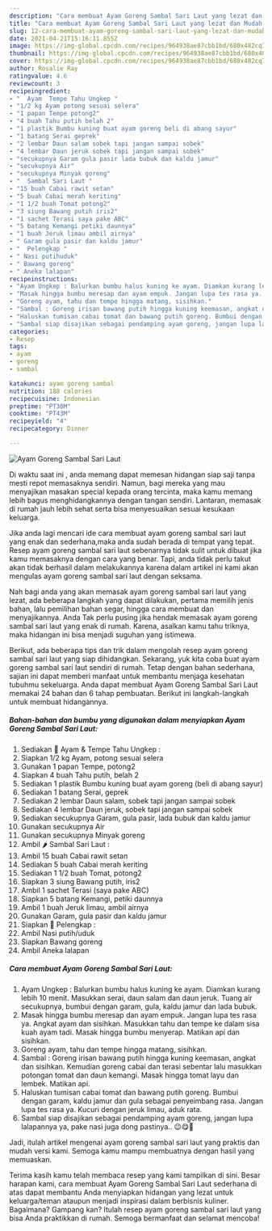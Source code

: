 ```yaml
---
description: "Cara membuat Ayam Goreng Sambal Sari Laut yang lezat dan Mudah Dibuat"
title: "Cara membuat Ayam Goreng Sambal Sari Laut yang lezat dan Mudah Dibuat"
slug: 12-cara-membuat-ayam-goreng-sambal-sari-laut-yang-lezat-dan-mudah-dibuat
date: 2021-04-21T15:16:11.855Z
image: https://img-global.cpcdn.com/recipes/964938ae87cbb1bd/680x482cq70/ayam-goreng-sambal-sari-laut-foto-resep-utama.jpg
thumbnail: https://img-global.cpcdn.com/recipes/964938ae87cbb1bd/680x482cq70/ayam-goreng-sambal-sari-laut-foto-resep-utama.jpg
cover: https://img-global.cpcdn.com/recipes/964938ae87cbb1bd/680x482cq70/ayam-goreng-sambal-sari-laut-foto-resep-utama.jpg
author: Rosalie Ray
ratingvalue: 4.6
reviewcount: 3
recipeingredient:
- "  Ayam  Tempe Tahu Ungkep "
- "1/2 kg Ayam potong sesuai selera"
- "1 papan Tempe potong2"
- "4 buah Tahu putih belah 2"
- "1 plastik Bumbu kuning buat ayam goreng beli di abang sayur"
- "1 batang Serai geprek"
- "2 lembar Daun salam sobek tapi jangan sampai sobek"
- "4 lembar Daun jeruk sobek tapi jangan sampai sobek"
- "secukupnya Garam gula pasir lada bubuk dan kaldu jamur"
- "secukupnya Air"
- "secukupnya Minyak goreng"
- "  Sambal Sari Laut "
- "15 buah Cabai rawit setan"
- "5 buah Cabai merah keriting"
- "1 1/2 buah Tomat potong2"
- "3 siung Bawang putih iris2"
- "1 sachet Terasi saya pake ABC"
- "5 batang Kemangi petiki daunnya"
- "1 buah Jeruk limau ambil airnya"
- " Garam gula pasir dan kaldu jamur"
- "  Pelengkap "
- " Nasi putihuduk"
- " Bawang goreng"
- " Aneka lalapan"
recipeinstructions:
- "Ayam Ungkep : Balurkan bumbu halus kuning ke ayam. Diamkan kurang lebih 10 menit. Masukkan serai, daun salam dan daun jeruk. Tuang air secukupnya, bumbui dengan garam, gula, kaldu jamur dan lada bubuk."
- "Masak hingga bumbu meresap dan ayam empuk. Jangan lupa tes rasa ya. Angkat ayam dan sisihkan. Masukkan tahu dan tempe ke dalam sisa kuah ayam tadi. Masak hingga bumbu menyerap. Matikan api dan sisihkan."
- "Goreng ayam, tahu dan tempe hingga matang, sisihkan."
- "Sambal : Goreng irisan bawang putih hingga kuning keemasan, angkat dan sisihkan. Kemudian goreng cabai dan terasi sebentar lalu masukkan potongan tomat dan daun kemangi. Masak hingga tomat layu dan lembek. Matikan api."
- "Haluskan tumisan cabai tomat dan bawang putih goreng. Bumbui dengan garam, kaldu jamur dan gula sebagai penyeimbang rasa. Jangan lupa tes rasa ya. Kucuri dengan jeruk limau, aduk rata."
- "Sambal siap disajikan sebagai pendamping ayam goreng, jangan lupa lalapannya ya, pake nasi juga dong pastinya.. 😉😋🤭"
categories:
- Resep
tags:
- ayam
- goreng
- sambal

katakunci: ayam goreng sambal 
nutrition: 188 calories
recipecuisine: Indonesian
preptime: "PT30M"
cooktime: "PT43M"
recipeyield: "4"
recipecategory: Dinner

---
```



![Ayam Goreng Sambal Sari Laut](https://img-global.cpcdn.com/recipes/964938ae87cbb1bd/680x482cq70/ayam-goreng-sambal-sari-laut-foto-resep-utama.jpg)

Di waktu  saat ini , anda memang dapat memesan hidangan siap saji tanpa mesti repot memasaknya sendiri. Namun, bagi mereka yang mau menyajikan masakan special kepada orang tercinta, maka kamu memang lebih bagus menghidangkannya dengan tangan sendiri. Lantaran, memasak di rumah jauh lebih sehat serta bisa menyesuaikan sesuai kesukaan keluarga.

Jika anda lagi mencari ide cara membuat ayam goreng sambal sari laut yang enak dan sederhana,maka anda sudah berada di tempat yang tepat. Resep ayam goreng sambal sari laut  sebenarnya tidak sulit untuk dibuat jika kamu memasaknya dengan cara yang benar. Tapi, anda tidak perlu takut akan tidak berhasil dalam melakukannya 
karena dalam artikel ini kami akan mengulas ayam goreng sambal sari laut dengan seksama.  



Nah bagi anda yang akan memasak ayam goreng sambal sari laut yang lezat, ada beberapa langkah yang dapat dilakukan, pertama memilih jenis bahan, lalu pemilihan bahan segar, hingga cara membuat dan menyajikannya. Anda Tak perlu pusing jika hendak memasak ayam goreng sambal sari laut yang enak di rumah. Karena, asalkan kamu  tahu triknya, maka hidangan ini bisa menjadi suguhan yang istimewa.

Berikut, ada beberapa tips dan trik dalam mengolah resep ayam goreng sambal sari laut yang siap dihidangkan. Sekarang, yuk kita coba buat ayam goreng sambal sari laut sendiri di rumah. Tetap dengan bahan sederhana, sajian ini dapat memberi manfaat untuk membantu menjaga kesehatan tubuhmu sekeluarga. Anda dapat membuat Ayam Goreng Sambal Sari Laut memakai 24 bahan dan 6 tahap pembuatan. Berikut ini langkah-langkah untuk membuat hidangannya.

<!--inarticleads1-->

##### Bahan-bahan dan bumbu yang digunakan dalam menyiapkan Ayam Goreng Sambal Sari Laut:

1. Sediakan  🍗 Ayam &amp; Tempe Tahu Ungkep :
1. Siapkan 1/2 kg Ayam, potong sesuai selera
1. Gunakan 1 papan Tempe, potong2
1. Siapkan 4 buah Tahu putih, belah 2
1. Sediakan 1 plastik Bumbu kuning buat ayam goreng (beli di abang sayur)
1. Sediakan 1 batang Serai, geprek
1. Sediakan 2 lembar Daun salam, sobek tapi jangan sampai sobek
1. Sediakan 4 lembar Daun jeruk, sobek tapi jangan sampai sobek
1. Sediakan secukupnya Garam, gula pasir, lada bubuk dan kaldu jamur
1. Gunakan secukupnya Air
1. Gunakan secukupnya Minyak goreng
1. Ambil  🌶 Sambal Sari Laut :
1. Ambil 15 buah Cabai rawit setan
1. Sediakan 5 buah Cabai merah keriting
1. Sediakan 1 1/2 buah Tomat, potong2
1. Siapkan 3 siung Bawang putih, iris2
1. Ambil 1 sachet Terasi (saya pake ABC)
1. Siapkan 5 batang Kemangi, petiki daunnya
1. Ambil 1 buah Jeruk limau, ambil airnya
1. Gunakan  Garam, gula pasir dan kaldu jamur
1. Siapkan  🥒 Pelengkap :
1. Ambil  Nasi putih/uduk
1. Siapkan  Bawang goreng
1. Ambil  Aneka lalapan




<!--inarticleads2-->

##### Cara membuat Ayam Goreng Sambal Sari Laut:

1. Ayam Ungkep : Balurkan bumbu halus kuning ke ayam. Diamkan kurang lebih 10 menit. Masukkan serai, daun salam dan daun jeruk. Tuang air secukupnya, bumbui dengan garam, gula, kaldu jamur dan lada bubuk.
1. Masak hingga bumbu meresap dan ayam empuk. Jangan lupa tes rasa ya. Angkat ayam dan sisihkan. Masukkan tahu dan tempe ke dalam sisa kuah ayam tadi. Masak hingga bumbu menyerap. Matikan api dan sisihkan.
1. Goreng ayam, tahu dan tempe hingga matang, sisihkan.
1. Sambal : Goreng irisan bawang putih hingga kuning keemasan, angkat dan sisihkan. Kemudian goreng cabai dan terasi sebentar lalu masukkan potongan tomat dan daun kemangi. Masak hingga tomat layu dan lembek. Matikan api.
1. Haluskan tumisan cabai tomat dan bawang putih goreng. Bumbui dengan garam, kaldu jamur dan gula sebagai penyeimbang rasa. Jangan lupa tes rasa ya. Kucuri dengan jeruk limau, aduk rata.
1. Sambal siap disajikan sebagai pendamping ayam goreng, jangan lupa lalapannya ya, pake nasi juga dong pastinya.. 😉😋🤭




Jadi, itulah artikel mengenai  ayam goreng sambal sari laut  yang praktis dan mudah versi kami. Semoga kamu mampu membuatnya dengan hasil yang memuaskan. 

Terima kasih kamu telah membaca resep yang kami tampilkan di sini. Besar harapan kami, cara membuat  Ayam Goreng Sambal Sari Laut sederhana di atas dapat membantu Anda menyiapkan hidangan yang lezat untuk keluarga/teman ataupun menjadi inspirasi dalam berbisnis kuliner. Bagaimana? Gampang kan? Itulah resep ayam goreng sambal sari laut yang bisa Anda praktikkan di rumah. Semoga bermanfaat dan selamat mencoba!

